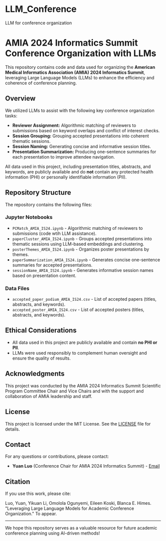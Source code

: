 # LLM_Conference
LLM for conference organization
# AMIA 2024 Informatics Summit Conference Organization with LLMs
This repository contains code and data used for organizing the **American Medical Informatics Association (AMIA) 2024 Informatics Summit**, leveraging Large Language Models (LLMs) to enhance the efficiency and coherence of conference planning.

## Overview

We utilized LLMs to assist with the following key conference organization tasks:

- **Reviewer Assignment:** Algorithmic matching of reviewers to submissions based on keyword overlaps and conflict of interest checks.
- **Session Grouping:** Grouping accepted presentations into coherent thematic sessions.
- **Session Naming:** Generating concise and informative session titles.
- **Presentation Summarization:** Producing one-sentence summaries for each presentation to improve attendee navigation.

All data used in this project, including presentation titles, abstracts, and keywords, are publicly available and do **not** contain any protected health information (PHI) or personally identifiable information (PII).

## Repository Structure

The repository contains the following files:

### Jupyter Notebooks
- `PCMatch_AMIA_IS24.ipynb` - Algorithmic matching of reviewers to submissions (code wtih LLM assistance).
- `paperCluster_AMIA_IS24.ipynb` - Groups accepted presentations into thematic sessions using LLM-based embeddings and clustering.
- `posterThemes_AMIA_IS24.ipynb` - Organizes poster presentations by themes.
- `paperSummarization_AMIA_IS24.ipynb` - Generates concise one-sentence summaries for accepted presentations.
- `sessionName_AMIA_IS24.ipynb` - Generates informative session names based on presentation content.

### Data Files

- `accepted_paper_podium_AMIA_IS24.csv` - List of accepted papers (titles, abstracts, and keywords).
- `accepted_poster_AMIA_IS24.csv` - List of accepted posters (titles, abstracts, and keywords).


## Ethical Considerations

- All data used in this project are publicly available and contain **no PHI or PII**.
- LLMs were used responsibly to complement human oversight and ensure the quality of results.

## Acknowledgments

This project was conducted by the AMIA 2024 Informatics Summit Scientific Program Committee Chair and Vice Chairs and with the support and collaboration of AMIA leadership and staff.

## License

This project is licensed under the MIT License. See the [LICENSE](LICENSE) file for details.

## Contact

For any questions or contributions, please contact:

- **Yuan Luo** (Conference Chair for AMIA 2024 Informatics Summit) - [Email](mailto:yuan.luo@northwestern.edu)

## Citation

If you use this work, please cite:

Luo, Yuan, Yikuan Li, Omolola Ogunyemi, Eileen Koski, Blanca E. Himes. "Leveraging Large Language Models for Academic Conference Organization." To appear.

---

We hope this repository serves as a valuable resource for future academic conference planning using AI-driven methods!

